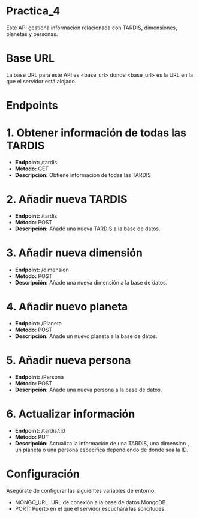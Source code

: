 # Practica_4


Este API gestiona información relacionada con TARDIS, dimensiones, planetas y personas.

# Base URL

La base URL para este API es <base_url> donde <base_url> es la URL en la que el servidor está alojado.

# Endpoints

# 1. Obtener información de todas las TARDIS

- **Endpoint:** /tardis
- **Método:** GET
- **Descripción:** Obtiene información de todas las TARDIS

# 2. Añadir nueva TARDIS

- **Endpoint:** /tardis
- **Método:** POST
- **Descripción:** Añade una nueva TARDIS a la base de datos.

# 3. Añadir nueva dimensión

- **Endpoint:** /dimension
- **Método:** POST
- **Descripción:** Añade una nueva dimensión a la base de datos.

# 4. Añadir nuevo planeta

- **Endpoint:** /Planeta
- **Método:** POST
- **Descripción:** Añade un nuevo planeta a la base de datos.

# 5. Añadir nueva persona

- **Endpoint:** /Persona
- **Método:** POST
- **Descripción:** Añade una nueva persona a la base de datos.

# 6. Actualizar información

- **Endpoint:** /tardis/:id
- **Método:** PUT
- **Descripción:** Actualiza la información de una TARDIS, una dimension , un planeta o una persona específica dependiendo de donde sea la ID.

# Configuración

Asegúrate de configurar las siguientes variables de entorno:

- MONGO_URL: URL de conexión a la base de datos MongoDB.
- PORT: Puerto en el que el servidor escuchará las solicitudes.
